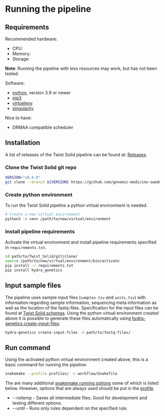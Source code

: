 # Running the pipeline

## Requirements
Recommended hardware:

- CPU:
- Memory:
- Storage:

**Note**: Running the pipeline with less resources may work, but has not been tested.

Software:

- [python](https://www.python.org/), version 3.9 or newer 
- [pip3](https://pypi.org/project/pip/)
- [virtuelenv](https://docs.python.org/3/library/venv.html)
- [singularity](https://docs.sylabs.io/guides/3.5/user-guide/introduction.html)

Nice to have:

- DRMAA compatible scheduler

## Installation
A list of releases of the Twist Solid pipeline can be found at: [Releases](https://github.com/genomic-medicine-sweden/Twist_Solid/releases).

### Clone the Twist Solid git repo
```bash
VERSION="v0.4.0"
git clone --branch ${VERSION} https://github.com/genomic-medicine-sweden/Twist_Solid.git
```

### Create python environment
To run the Twist Solid pipeline a python virtual environment is needed.
```bash
# Create a new virtual environment
python3 -m venv /path/to/new/virtual/environment
```

### Install pipeline requirements
Activate the virtual environment and install pipeline requirements specified in `requirements.txt`.
```bash
cd path/to/Twist_Solid/git/clone/
source /path/to/new/virtual/environment/bin/activate
pip install -r requirements.txt
pip install hydra_genetics
```

## Input sample files
The pipeline uses sample input files (`samples.tsv` and `units.tsv`) with information regarding sample information, sequencing meta information as well as the location of the fastq-files. Specification for the input files can be found at [Twist Solid schemas](https://github.com/genomic-medicine-sweden/Twist_Solid/blob/develop/workflow/schemas/). Using the python virtual environment created above it is possible to generate these files automatically using [hydra-genetics create-input-files](https://hydra-genetics.readthedocs.io/en/latest/create_sample_files/):
```bash
hydra-genetics create-input-files -d path/to/fastq-files/
```

## Run command
Using the activated python virtual environment created above, this is a basic command for running the pipeline:
```bash
snakemake --profile profiles/ -s workflow/Snakefile
```
The are many additional [snakemake running options](https://snakemake.readthedocs.io/en/stable/executing/cli.html#) some of which is listed below. However, options that are always used should be put in the [profile](https://hydra-genetics.readthedocs.io/en/latest/profile/).

* --notemp - Saves all intermediate files. Good for development and testing different options.
* --until <rule> - Runs only rules dependent on the specified rule.
